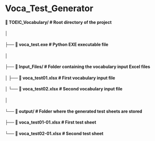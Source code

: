 # Voca_Test_Generator

#### 📁 TOEIC_Vocabulary/            # Root directory of the project
#### │
#### ├── 📄 voca_test.exe             # Python EXE executable file
#### │
#### ├── 📁 Input_Files/              # Folder containing the vocabulary input Excel files
#### │   ├── 📄 voca_test01.xlsx       # First vocabulary input file
#### │   └── 📄 voca_test02.xlsx       # Second vocabulary input file
#### │
#### └── 📁 output/                   # Folder where the generated test sheets are stored
####     ├── 📄 voca_test01-01.xlsx    # First test sheet
####     └── 📄 voca_test02-01.xlsx    # Second test sheet
